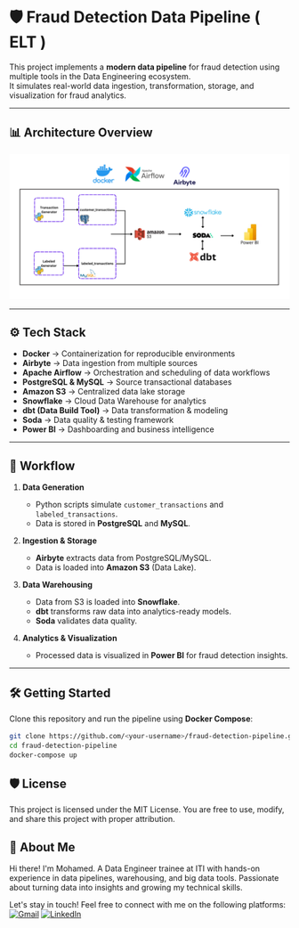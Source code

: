 # 🛡️ Fraud Detection Data Pipeline ( ELT )

This project implements a **modern data pipeline** for fraud detection using multiple tools in the Data Engineering ecosystem.  
It simulates real-world data ingestion, transformation, storage, and visualization for fraud analytics.

---

## 📊 Architecture Overview

![Pipeline Diagram](imgs/Fraud_pipeline.png)

---

## ⚙️ Tech Stack

- **Docker** → Containerization for reproducible environments  
- **Airbyte** → Data ingestion from multiple sources  
- **Apache Airflow** → Orchestration and scheduling of data workflows  
- **PostgreSQL & MySQL** → Source transactional databases  
- **Amazon S3** → Centralized data lake storage  
- **Snowflake** → Cloud Data Warehouse for analytics  
- **dbt (Data Build Tool)** → Data transformation & modeling  
- **Soda** → Data quality & testing framework  
- **Power BI** → Dashboarding and business intelligence  

---

## 🚀 Workflow

1. **Data Generation**  
   - Python scripts simulate `customer_transactions` and `labeled_transactions`.  
   - Data is stored in **PostgreSQL** and **MySQL**.  

2. **Ingestion & Storage**  
   - **Airbyte** extracts data from PostgreSQL/MySQL.  
   - Data is loaded into **Amazon S3** (Data Lake).  

3. **Data Warehousing**  
   - Data from S3 is loaded into **Snowflake**.  
   - **dbt** transforms raw data into analytics-ready models.  
   - **Soda** validates data quality.  

4. **Analytics & Visualization**  
   - Processed data is visualized in **Power BI** for fraud detection insights.  

---

## 🛠️ Getting Started

Clone this repository and run the pipeline using **Docker Compose**:

```bash
git clone https://github.com/<your-username>/fraud-detection-pipeline.git
cd fraud-detection-pipeline
docker-compose up
```

## 🛡️ License
This project is licensed under the MIT License. You are free to use, modify, and share this project with proper attribution.

## 🌟 About Me
Hi there! I'm Mohamed. A Data Engineer trainee at ITI with hands-on experience in data pipelines, warehousing, and big data tools. Passionate about turning data into insights and growing my technical skills.



Let's stay in touch! Feel free to connect with me on the following platforms:  
[![Gmail](https://img.shields.io/badge/Gmail-D14836?style=flat&logo=gmail&logoColor=white)](mailto:mo.badr.ismail@gmail.com)
[![LinkedIn](https://img.shields.io/badge/LinkedIn-0077B5?style=flat&logo=linkedin&logoColor=white)](https://www.linkedin.com/in/mbi162/)
